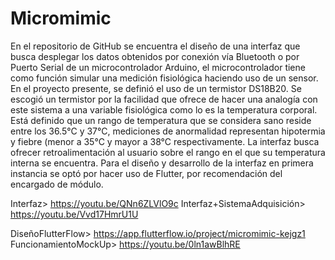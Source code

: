 # Micromimic

En el repositorio de GitHub se encuentra el diseño de una interfaz que busca desplegar los datos obtenidos por conexión vía Bluetooth o por Puerto Serial de un microcontrolador Arduino, el microcontrolador tiene como función simular una medición fisiológica haciendo uso de un sensor. En el proyecto presente, se definió el uso de un termistor DS18B20.
Se escogió un termistor por la facilidad que ofrece de hacer una analogía con este sistema a una variable fisiológica como lo es la temperatura corporal. Está definido que un rango de temperatura que se considera sano reside entre los 36.5°C y 37°C, mediciones de anormalidad representan hipotermia y fiebre (menor a 35°C y mayor a 38°C respectivamente.
La interfaz busca ofrecer retroalimentación al usuario sobre el rango en el que su temperatura interna se encuentra.
Para el diseño y desarrollo de la interfaz en primera instancia se optó por hacer uso de Flutter, por recomendación del encargado de módulo.


Interfaz> https://youtu.be/QNn6ZLVlO9c
Interfaz+SistemaAdquisición> https://youtu.be/Vvd17HmrU1U


DiseñoFlutterFlow> https://app.flutterflow.io/project/micromimic-kejgz1
FuncionamientoMockUp> https://youtu.be/0ln1awBlhRE
